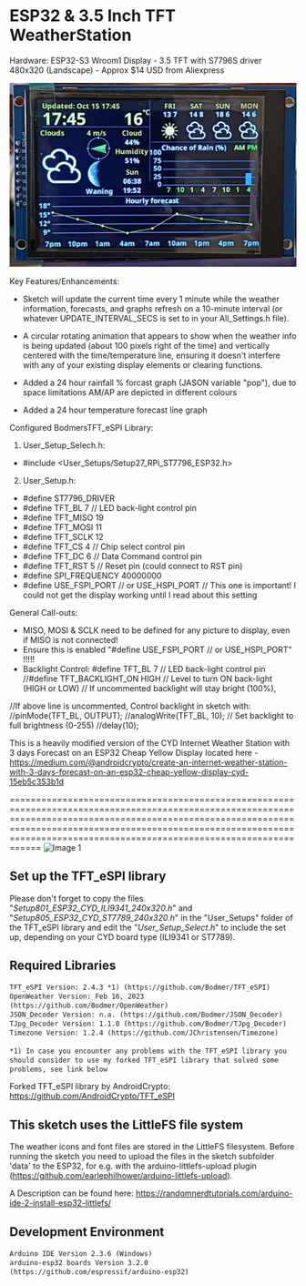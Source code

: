 # ESP32 & 3.5 Inch TFT WeatherStation

Hardware:
ESP32-S3 Wroom1
Display - 3.5 TFT with S7796S driver 480x320 (Landscape) - Approx $14 USD from Aliexpress

![Image 1](./images/WeatherStationv2.jpg)

Key Features/Enhancements:

- Sketch will update the current time every 1 minute while the weather information, forecasts, and graphs refresh on a 10-minute interval (or whatever UPDATE_INTERVAL_SECS is set to in your All_Settings.h file).

- A circular rotating animation that appears to show when the weather info is being updated (about 100 pixels right of the time) and vertically centered with the time/temperature line, ensuring it doesn't interfere with any of your existing display elements or clearing functions.

- Added a 24 hour rainfall % forcast graph (JASON variable "pop"), due to space limitations AM/AP are depicted in different colours

- Added a 24 hour temperature forecast line graph

Configured BodmersTFT_eSPI Library:
1) User_Setup_Selech.h:
  - #include <User_Setups/Setup27_RPi_ST7796_ESP32.h>

2) User_Setup.h:
-  #define ST7796_DRIVER
-  #define TFT_BL   7            // LED back-light control pin
-  #define TFT_MISO 19
-  #define TFT_MOSI 11
-  #define TFT_SCLK 12
-  #define TFT_CS   4  // Chip select control pin
-  #define TFT_DC    6  // Data Command control pin
-  #define TFT_RST   5  // Reset pin (could connect to RST pin)
-  #define SPI_FREQUENCY  40000000
-  #define USE_FSPI_PORT // or USE_HSPI_PORT // This one is important! I could not get the display working until I read about this setting

General Call-outs:
- MISO, MOSI & SCLK need to be defined for any picture to display, even if MISO is not connected!
- Ensure this is enabled "#define USE_FSPI_PORT // or USE_HSPI_PORT"  !!!!!
- Backlight Control:
#define TFT_BL   7            // LED back-light control pin
//#define TFT_BACKLIGHT_ON HIGH  // Level to turn ON back-light (HIGH or LOW) // If uncommented backlight will stay bright (100%), 

//If above line is uncommented, Control backlight in sketch with:
  //pinMode(TFT_BL, OUTPUT);
  //analogWrite(TFT_BL, 10);  // Set backlight to full brightness (0-255)
  //delay(10);

This is a heavily modified version of the CYD Internet Weather Station with 3 days Forecast on an ESP32 Cheap Yellow Display located here - https://medium.com/@androidcrypto/create-an-internet-weather-station-with-3-days-forecast-on-an-esp32-cheap-yellow-display-cyd-15eb5c353b1d

====================================================================================================================================================================================================================================================================================
![Image 1](./images/esp32_cyd_weather_station_01_600h.png)

## Set up the TFT_eSPI library

Please don't forget to copy the files "*Setup801_ESP32_CYD_ILI9341_240x320.h*" and "*Setup805_ESP32_CYD_ST7789_240x320.h*" in the "User_Setups" folder of the TFT_eSPI library and edit the 
"*User_Setup_Select.h*" to include the set up, depending on your CYD board type (ILI9341 or ST7789).

## Required Libraries
````plaintext
TFT_eSPI Version: 2.4.3 *1) (https://github.com/Bodmer/TFT_eSPI)
OpenWeather Version: Feb 16, 2023 (https://github.com/Bodmer/OpenWeather)
JSON_Decoder Version: n.a. (https://github.com/Bodmer/JSON_Decoder)
TJpg_Decoder Version: 1.1.0 (https://github.com/Bodmer/TJpg_Decoder)
Timezone Version: 1.2.4 (https://github.com/JChristensen/Timezone)

*1) In case you encounter any problems with the TFT_eSPI library you should consider to use my forked TFT_eSPI library that solved some problems, see link below
````

Forked TFT_eSPI library by AndroidCrypto: https://github.com/AndroidCrypto/TFT_eSPI

## This sketch uses the LittleFS file system
The weather icons and font files are stored in the LittleFS filesystem. Before running the sketch you need to upload the files in the sketch subfolder 'data' to the ESP32, 
for e.g. with the arduino-littlefs-upload plugin (https://github.com/earlephilhower/arduino-littlefs-upload).

A Description can be found here: https://randomnerdtutorials.com/arduino-ide-2-install-esp32-littlefs/

## Development Environment
````plaintext
Arduino IDE Version 2.3.6 (Windows)
arduino-esp32 boards Version 3.2.0 (https://github.com/espressif/arduino-esp32)
````
